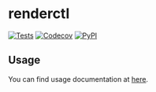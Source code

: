# renderctl

[![Tests](https://github.com/mnapoleon/renderctl/workflows/Tests/badge.svg)](https://github.com/mnapoleon/renderctl/actions?workflow=Tests)
[![Codecov](https://codecov.io/gh/mnapoleon/renderctl/branch/main/graph/badge.svg)](https://codecov.io/gh/mnapoleon/renderctl)
[![PyPI](https://img.shields.io/pypi/v/renderctl.svg)](https://pypi.org/project/renderctl/)

## Usage
You can find usage documentation at [here](./renderctl_usage.rst).
